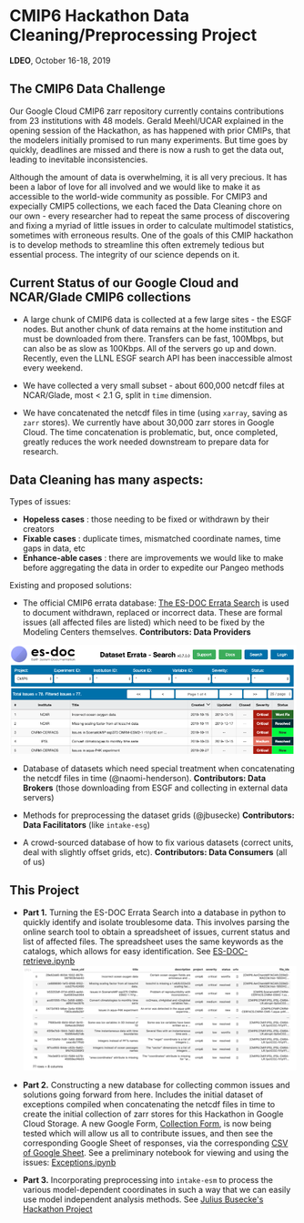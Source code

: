# CMIP6 Hackathon Data Cleaning/Preprocessing Project  
**LDEO**, October 16-18, 2019

## The CMIP6 Data Challenge
Our Google Cloud CMIP6 zarr repository currently contains contributions from 23 institutions with 48 models. Gerald Meehl/UCAR explained in the opening session of the Hackathon, as has happened with prior CMIPs, that the modelers initially promised to run many experiments. But time goes by quickly, deadlines are missed and there is now a rush to get the data out, leading to inevitable inconsistencies.

Although the amount of data is overwhelming, it is all very precious.  It has been a labor of love for all involved and we would like to make it as accessible to the world-wide community as possible. For CMIP3 and expecially CMIP5 collections, we each faced the Data Cleaning chore on our own - every researcher had to repeat the same process of discovering and fixing a myriad of little issues in order to calculate multimodel statistics, sometimes with erroneous results. One of the goals of this CMIP hackathon is to develop methods to streamline this often extremely tedious but essential process. The integrity of our science depends on it.

## Current Status of our Google Cloud and NCAR/Glade CMIP6 collections
- A large chunk of CMIP6 data is collected at a few large sites - the ESGF nodes.  But another chunk of data remains at the home institution and must be downloaded from there. Transfers can be fast, 100Mbps, but can also be as slow as 100Kbps. All of the servers go up and down. Recently, even the LLNL ESGF search API has been inaccessible almost every weekend.

- We have collected a very small subset - about 600,000 netcdf files at NCAR/Glade, most < 2.1 G, split in `time` dimension.

- We have concatenated the netcdf files in time (using `xarray`, saving as `zarr` stores). We currently have about 30,000 zarr stores in Google Cloud. The time concatenation is problematic, but, once completed,  greatly reduces the work needed downstream to prepare data for research.


## Data Cleaning has many aspects:

Types of issues:
- **Hopeless cases** : those needing to be fixed or withdrawn by their creators
- **Fixable cases** : duplicate times, mismatched coordinate names, time gaps in data, etc
- **Enhance-able cases** : there are improvements we would like to make before aggregating the data in order to expedite our Pangeo methods

Existing and proposed solutions:
- The official CMIP6 errata database: [The ES-DOC Errata Search](https://errata.es-doc.org/static/index.html) is used to document withdrawn, replaced or incorrect data. These are formal issues (all affected files are listed) which need to be fixed by the Modeling Centers themselves. **Contributors: Data Providers**
<p align="center"><img src="./assets/es-doc.png" width="600"></p>

- Database of datasets which need special treatment when concatenating the netcdf files in time (@naomi-henderson). **Contributors: Data Brokers** (those downloading from ESGF and collecting in external data servers)

- Methods for preprocessing the dataset grids (@jbusecke) **Contributors: Data Facilitators** (like `intake-esg`)

- A crowd-sourced database of how to fix various datasets (correct units, deal with slightly offset grids, etc). **Contributors: Data Consumers** (all of us)

## This Project

- **Part 1.** 
Turning the ES-DOC Errata Search into a database in python to quickly identify and isolate troublesome data.  This involves parsing the online search tool to obtain a spreadsheet of issues, current status and list of affected files. The spreadsheet uses the same keywords as the catalogs, which allows for easy identification. See [ES-DOC-retrieve.ipynb](https://github.com/naomi-henderson/cmip6hack-DataCleaning/blob/master/notebooks/ES-DOC-retrieve.ipynb)
![es-doc 2 pandas](assets/esdoc-pandas.png)

- **Part 2.**
Constructing a new database for collecting common issues and solutions going forward from here. Includes the initial 
dataset of exceptions compiled when concatenating the netcdf files in time to create the initial collection of zarr stores for this Hackathon in Google Cloud Storage.  A new Google Form, [Collection Form](https://tinyurl.com/y5cw76at), is now being tested which will allow us all to contribute issues, and then see the corresponding Google Sheet of responses, via the corresponding [CSV of Google Sheet](https://tinyurl.com/y3wmptly). See a preliminary notebook for viewing and using the issues: [Exceptions.ipynb](https://github.com/naomi-henderson/cmip6hack-DataCleaning/blob/master/notebooks/Exceptions.ipynb)

- **Part 3.**
Incorporating preprocessing into `intake-esm` to process the various model-dependent coordinates in such a way that we can easily use model independent analysis methods. See [Julius Busecke's Hackathon Project](https://github.com/jbusecke/cmip6_preprocessing)


